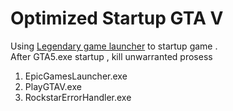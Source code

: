 # Optimized Startup GTA V
Using [Legendary game launcher](https://github.com/derrod/legendary) to startup game .  
After GTA5.exe startup , kill unwarranted prosess  
1. EpicGamesLauncher.exe
2. PlayGTAV.exe
3. RockstarErrorHandler.exe
